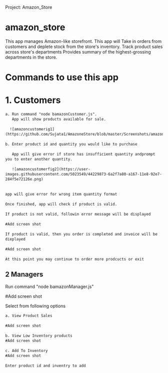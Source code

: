 Project: Amazon_Store

#  amazon_store
 This app manages  Amazon-like storefront.
 This app will 
 Take in orders from customers and deplete stock from the store's inventory. 
 Track product sales across store's departments
 Provides summary of the highest-grossing departments in the store.

# Commands to use this app
# 1.   Customers
    
    a. Run command "node bamazonCustomer.js".
       App will show products available for sale.
    
      ![amazoncustomerig1](https://github.com/Sujata1/AmazoneStore/blob/master/Screenshots/amazonCustomerig1.png)

    b. Enter product id and quantity you would like to purchase
       
       App will give error if store has insufficient quantity andprompt you to enter another quantity.
       
       ![amazoncustomerfig2](https://user-images.githubusercontent.com/5023549/44229873-6a2f7a80-a167-11e8-92e7-284f5e72126e.png)


    app will give error for wrong item quantity format

    Once finished, app will check if product is valid.

    If product is not valid, followin error message will be displayed

    #Add screen shot

    If product is valid, then you order is completed and invoice will be dieplayed

    #Add screen shot

    At this point you may continue to order more prodcucts or exit 

2 Managers
  --------
Run command "node bamazonManager.js"

#Add screen shot

Select from following options

    a. View Product Sales

    #Add screen shot

    b. View Low Inventory products
    #Add screen shot

    c. Add To Inventory
    #Add screen shot

    Enter product id and inventry to add




